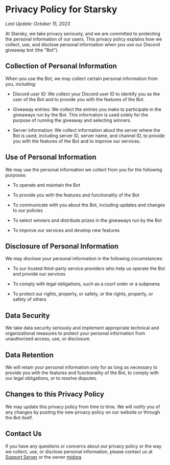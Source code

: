 # Privacy Policy for Starsky

_Last Update: October 15, 2023_

At Starsky, we take privacy seriously, and we are committed to protecting the personal information of our users. This privacy policy explains how we collect, use, and disclose personal information when you use our Discord giveaway bot (the "Bot").

## Collection of Personal Information

When you use the Bot, we may collect certain personal information from you, including:

- Discord user ID: We collect your Discord user ID to identify you as the user of the Bot and to provide you with the features of the Bot.

- Giveaway entries: We collect the entries you make to participate in the giveaways run by the Bot. This information is used solely for the purpose of running the giveaway and selecting winners.

- Server information: We collect information about the server where the Bot is used, including server ID, server name, and channel ID, to provide you with the features of the Bot and to improve our services.

## Use of Personal Information

We may use the personal information we collect from you for the following purposes:

- To operate and maintain the Bot

- To provide you with the features and functionality of the Bot

- To communicate with you about the Bot, including updates and changes to our policies

- To select winners and distribute prizes in the giveaways run by the Bot

- To improve our services and develop new features

## Disclosure of Personal Information

We may disclose your personal information in the following circumstances:

- To our trusted third-party service providers who help us operate the Bot and provide our services

- To comply with legal obligations, such as a court order or a subpoena

- To protect our rights, property, or safety, or the rights, property, or safety of others

## Data Security

We take data security seriously and implement appropriate technical and organizational measures to protect your personal information from unauthorized access, use, or disclosure.

## Data Retention

We will retain your personal information only for as long as necessary to provide you with the features and functionality of the Bot, to comply with our legal obligations, or to resolve disputes.

## Changes to this Privacy Policy

We may update this privacy policy from time to time. We will notify you of any changes by posting the new privacy policy on our website or through the Bot itself.

## Contact Us

If you have any questions or concerns about our privacy policy or the way we collect, use, or disclose personal information, please contact us at [Support Server](https://discord.gg/y97MvVyrwC) or the owner [midora](https://discord.com/users/897838071922446466)
